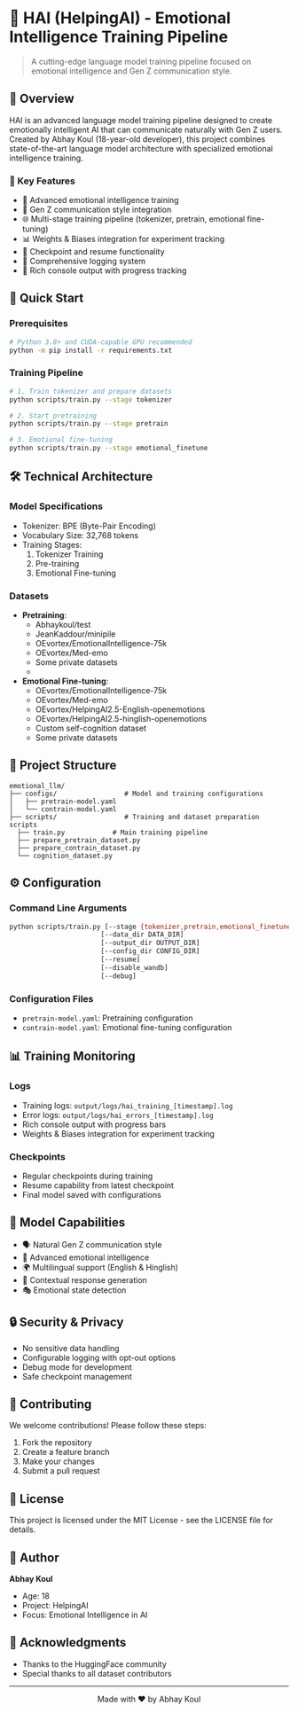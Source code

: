 # 🤖 HAI (HelpingAI) - Emotional Intelligence Training Pipeline

> A cutting-edge language model training pipeline focused on emotional intelligence and Gen Z communication style.

## 🌟 Overview

HAI is an advanced language model training pipeline designed to create emotionally intelligent AI that can communicate naturally with Gen Z users. Created by Abhay Koul (18-year-old developer), this project combines state-of-the-art language model architecture with specialized emotional intelligence training.

### 🎯 Key Features

- 🧠 Advanced emotional intelligence training
- 💬 Gen Z communication style integration
- 🌐 Multi-stage training pipeline (tokenizer, pretrain, emotional fine-tuning)
- 📊 Weights & Biases integration for experiment tracking
- 🔄 Checkpoint and resume functionality
- 📝 Comprehensive logging system
- 🎨 Rich console output with progress tracking

## 🚀 Quick Start

### Prerequisites

```bash
# Python 3.8+ and CUDA-capable GPU recommended
python -m pip install -r requirements.txt
```

### Training Pipeline

```bash
# 1. Train tokenizer and prepare datasets
python scripts/train.py --stage tokenizer

# 2. Start pretraining
python scripts/train.py --stage pretrain

# 3. Emotional fine-tuning
python scripts/train.py --stage emotional_finetune
```

## 🛠️ Technical Architecture

### Model Specifications
- Tokenizer: BPE (Byte-Pair Encoding)
- Vocabulary Size: 32,768 tokens
- Training Stages:
  1. Tokenizer Training
  2. Pre-training
  3. Emotional Fine-tuning

### Datasets
- **Pretraining**:
  - Abhaykoul/test
  - JeanKaddour/minipile
  - OEvortex/EmotionalIntelligence-75k
  - OEvortex/Med-emo
  - Some private datasets
  - 
- **Emotional Fine-tuning**:
  - OEvortex/EmotionalIntelligence-75k
  - OEvortex/Med-emo
  - OEvortex/HelpingAI2.5-English-openemotions
  - OEvortex/HelpingAI2.5-hinglish-openemotions
  - Custom self-cognition dataset
  - Some private datasets

## 📂 Project Structure

```
emotional_llm/
├── configs/                 # Model and training configurations
│   ├── pretrain-model.yaml
│   └── contrain-model.yaml
├── scripts/                 # Training and dataset preparation scripts
  ├── train.py            # Main training pipeline
  ├── prepare_pretrain_dataset.py
  ├── prepare_contrain_dataset.py
  └── cognition_dataset.py

```

## ⚙️ Configuration

### Command Line Arguments

```bash
python scripts/train.py [--stage {tokenizer,pretrain,emotional_finetune}] 
                       [--data_dir DATA_DIR]
                       [--output_dir OUTPUT_DIR]
                       [--config_dir CONFIG_DIR]
                       [--resume]
                       [--disable_wandb]
                       [--debug]
```

### Configuration Files

- `pretrain-model.yaml`: Pretraining configuration
- `contrain-model.yaml`: Emotional fine-tuning configuration

## 📊 Training Monitoring

### Logs
- Training logs: `output/logs/hai_training_[timestamp].log`
- Error logs: `output/logs/hai_errors_[timestamp].log`
- Rich console output with progress bars
- Weights & Biases integration for experiment tracking

### Checkpoints
- Regular checkpoints during training
- Resume capability from latest checkpoint
- Final model saved with configurations

## 🎯 Model Capabilities

- 🗣️ Natural Gen Z communication style
- 💭 Advanced emotional intelligence
- 🌍 Multilingual support (English & Hinglish)
- 🤝 Contextual response generation
- 🎭 Emotional state detection

## 🔒 Security & Privacy

- No sensitive data handling
- Configurable logging with opt-out options
- Debug mode for development
- Safe checkpoint management

## 🤝 Contributing

We welcome contributions! Please follow these steps:

1. Fork the repository
2. Create a feature branch
3. Make your changes
4. Submit a pull request

## 📝 License

This project is licensed under the MIT License - see the LICENSE file for details.

## 👤 Author

**Abhay Koul**
- Age: 18
- Project: HelpingAI
- Focus: Emotional Intelligence in AI

## 🙏 Acknowledgments

- Thanks to the HuggingFace community
- Special thanks to all dataset contributors

---

<p align="center">Made with ❤️ by Abhay Koul</p>
